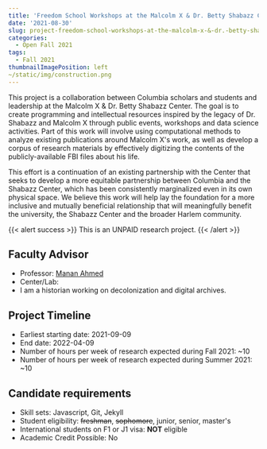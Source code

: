 ```yaml
---
title: 'Freedom School Workshops at the Malcolm X & Dr. Betty Shabazz Center'
date: '2021-08-30'
slug: project-freedom-school-workshops-at-the-malcolm-x-&-dr.-betty-shabazz-center
categories:
  - Open Fall 2021
tags:
  - Fall 2021
thumbnailImagePosition: left
~/static/img/construction.png
---
```

This project is a collaboration between Columbia scholars and students and leadership at the Malcolm X  & Dr. Betty Shabazz Center. The goal is to create programming and intellectual resources inspired by the legacy of Dr. Shabazz and Malcolm X through public events, workshops and data science activities. Part of this work will involve using computational methods to analyze existing publications around Malcolm X's work, as well as develop a corpus of research materials by effectively digitizing the contents of the publicly-available FBI files about his life. 

<!--more-->


This effort is a continuation of an existing partnership with the Center that seeks to develop a more equitable partnership between Columbia and the Shabazz Center, which has been consistently marginalized even in its own physical space. We believe this work will help lay the foundation for a more inclusive and mutually beneficial relationship that will meaningfully benefit the university, the Shabazz Center and the broader Harlem community.


{{< alert success >}}
This is an UNPAID research project.
{{< /alert >}}

## Faculty Advisor
+ Professor: [Manan Ahmed](https://history.columbia.edu/person/manan-ahmed/)
+ Center/Lab: 
+ I am a historian working on decolonization and digital archives.

## Project Timeline
+ Earliest starting date: 2021-09-09
+ End date: 2022-04-09
+ Number of hours per week of research expected during Fall 2021: ~10
+ Number of hours per week of research expected during Summer 2021: ~10

## Candidate requirements
+ Skill sets: Javascript, Git, Jekyll
+ Student eligibility: ~~freshman~~, ~~sophomore~~, junior, senior, master's
+ International students on F1 or J1 visa: **NOT** eligible
+ Academic Credit Possible: No

